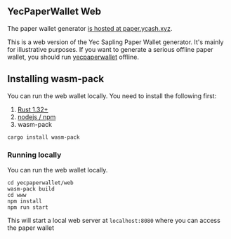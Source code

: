 ## YecPaperWallet Web
The paper wallet generator [is hosted at paper.ycash.xyz](https://paper.ycash.xyz).

This is a web version of the Yec Sapling Paper Wallet generator. It's mainly for illustrative purposes. If you want to generate a serious offline paper wallet, you should run [yecpaperwallet](https://github.com/ycashfoundation/zecpaperwallet) offline. 

## Installing wasm-pack
You can run the web wallet locally. You need to install the following first:
1. [Rust 1.32+](https://www.rust-lang.org/tools/install)
2. [nodejs / npm](https://www.npmjs.com/get-npm)
3. wasm-pack
```
cargo install wasm-pack
```

### Running locally
You can run the web wallet locally.

```
cd yecpaperwallet/web
wasm-pack build
cd www
npm install
npm run start
```

This will start a local web server at `localhost:8080` where you can access the paper wallet
